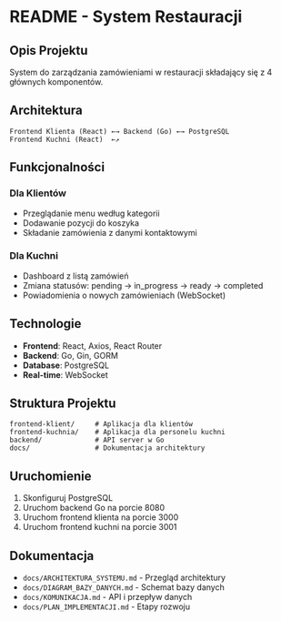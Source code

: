 # README - System Restauracji

## Opis Projektu
System do zarządzania zamówieniami w restauracji składający się z 4 głównych komponentów.

## Architektura
```
Frontend Klienta (React) ←→ Backend (Go) ←→ PostgreSQL
Frontend Kuchni (React)  ←↗
```

## Funkcjonalności

### Dla Klientów
- Przeglądanie menu według kategorii
- Dodawanie pozycji do koszyka  
- Składanie zamówienia z danymi kontaktowymi

### Dla Kuchni
- Dashboard z listą zamówień
- Zmiana statusów: pending → in_progress → ready → completed
- Powiadomienia o nowych zamówieniach (WebSocket)

## Technologie
- **Frontend**: React, Axios, React Router
- **Backend**: Go, Gin, GORM
- **Database**: PostgreSQL
- **Real-time**: WebSocket

## Struktura Projektu
```
frontend-klient/     # Aplikacja dla klientów
frontend-kuchnia/    # Aplikacja dla personelu kuchni
backend/             # API server w Go
docs/                # Dokumentacja architektury
```

## Uruchomienie
1. Skonfiguruj PostgreSQL
2. Uruchom backend Go na porcie 8080
3. Uruchom frontend klienta na porcie 3000  
4. Uruchom frontend kuchni na porcie 3001

## Dokumentacja
- `docs/ARCHITEKTURA_SYSTEMU.md` - Przegląd architektury
- `docs/DIAGRAM_BAZY_DANYCH.md` - Schemat bazy danych
- `docs/KOMUNIKACJA.md` - API i przepływ danych
- `docs/PLAN_IMPLEMENTACJI.md` - Etapy rozwoju
